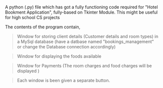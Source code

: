 A python (.py) file which has got a fully functioning code required for "Hotel Bookment Application",  fully-based on Tkinter Module. This might be useful for high school CS projects

The contents of the program contain,

> Window for storing client details (Customer details and room types) in a MySql database (have a datbase named "bookings_management" or change the Database connection accordingly)

> Window for displaying the foods available

> Window for Payments (The room charges and food charges will be displayed )

> Each window is been given a separate button.



